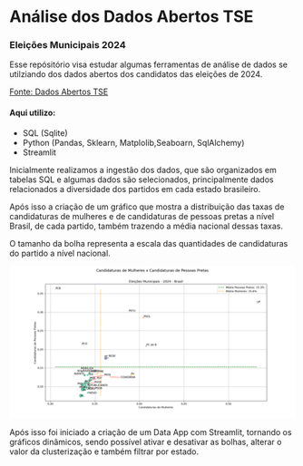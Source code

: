 # Análise dos Dados Abertos TSE

### Eleições Municipais 2024

Esse repósitório visa estudar algumas ferramentas de análise de dados se utilziando dos dados abertos dos candidatos das eleições de 2024.

[Fonte: Dados Abertos TSE](https://dadosabertos.tse.jus.br/dataset/candidatos-2024)

#### Aqui utilizo:
* SQL (Sqlite)
* Python (Pandas, Sklearn, Matplolib,Seaboarn, SqlAlchemy)
* Streamlit 

Inicialmente realizamos a ingestão dos dados, que são organizados em tabelas SQL e algumas dados são selecionados, principalmente dados relacionados a diversidade dos partidos em cada estado brasileiro.

Após isso a criação de um gráfico que mostra a distribuição das taxas de candidaturas de mulheres e de candidaturas de pessoas pretas a nível Brasil, de cada partido, também trazendo a média nacional dessas taxas.

O tamanho da bolha representa a escala das quantidades de candidaturas do partido a nível nacional.

![<alt-text>](<https://raw.githubusercontent.com/andrepeersil/tse-eleicoes-2024/refs/heads/main/img/grafico_mulherxpretos_v2.png>)

Após isso foi iniciado a criação de um Data App com Streamlit, tornando os gráficos dinâmicos, sendo possível ativar e desativar as bolhas, alterar o valor da clusterização e também filtrar por estado.
